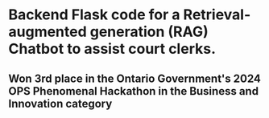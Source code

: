 # Backend Flask code for a Retrieval-augmented generation (RAG) Chatbot to assist court clerks.

## Won 3rd place in the Ontario Government's 2024 OPS Phenomenal Hackathon in the Business and Innovation category